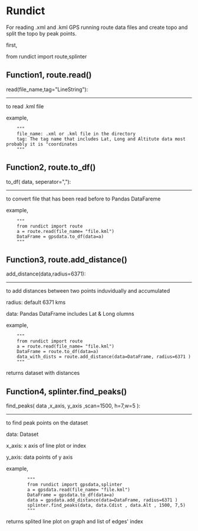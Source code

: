 <h1>Rundict</h1>

For reading .xml and .kml GPS running route data files and create topo and split the topo by peak points.



first,

from rundict import route,splinter

<h2>Function1, route.read()</h2>

read(file_name,tag="LineString"):

---------------------------------------------------------------------------------------------

to read .kml file

example,

        """
        file_name: .xml or .kml file in the directory
        tag: The tag name that includes Lat, Long and Altitute data most probably it is "coordinates
        """
        

<h2>Function2, route.to_df()</h2>

to_df( data, seperator=","):

---------------------------------------------------------------------------------------------

        
to  convert file that has been read before to Pandas DataFareme
        

example,


        """
        from rundict import route
        a = route.read(file_name= "file.kml")
        DataFrame = gpsdata.to_df(data=a)
        """
        
              
<h2>Function3, route.add_distance()</h2>

add_distance(data,radius=6371):

---------------------------------------------------------------------------------------------

        
to add distances between two points induvidually and accumulated

radius: default 6371 kms

data: Pandas DataFrame includes Lat & Long olumns

example,


        """
        from rundict import route
        a = route.read(file_name= "file.kml")
        DataFrame = route.to_df(data=a)
        data_with_dists = route.add_distance(data=DataFrame, radius=6371 )
        """
        
        
returns dataset with distances



<h2>Function4, splinter.find_peaks()</h2>

find_peaks( data ,x_axis,  y_axis ,scan=1500, h=7,w=5 ):

---------------------------------------------------------------------------------------------

        
to find peak points on the dataset

data: Dataset 

x_axis: x axis of line plot or index 

y_axis: data points of y axis 


example,

           
            """
            from rundict import gpsdata,splinter
            a = gpsdata.read(file_name= "file.kml")
            DataFrame = gpsdata.to_df(data=a)
            data = gpsdata.add_distance(data=DataFrame, radius=6371 )
            splinter.find_peaks(data, data.Cdist , data.Alt , 1500, 7,5)            
            """
            
           
returns splited line plot on graph and list of edges' index
            
           
